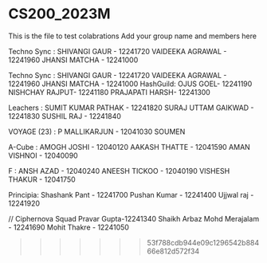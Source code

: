 # CS200_2023M

This is the file to test colabrations
Add your group name and members here


Techno Sync :       SHIVANGI GAUR - 12241720
                    VAIDEEKA AGRAWAL - 12241960
                    JHANSI MATCHA - 12241000
                    



Techno Sync : SHIVANGI GAUR - 12241720
              VAIDEEKA AGRAWAL - 12241960
              JHANSI MATCHA - 12241000
HashGuild: OJUS GOEL- 12241190
	   NISHCHAY RAJPUT- 12241180
           PRAJAPATI HARSH- 12241300

Leachers : SUMIT KUMAR PATHAK - 12241820
           SURAJ UTTAM GAIKWAD - 12241830
           SUSHIL RAJ - 12241840

VOYAGE (23) : P MALLIKARJUN - 12041030
         SOUMEN
                    
A-Cube :            AMOGH JOSHI - 12040120
 	                AAKASH THATTE - 12041590
 	                AMAN VISHNOI - 12040090

F : ANSH AZAD - 12040240
    ANEESH TICKOO - 12040190
    VISHESH THAKUR - 12041750



Principia:          Shashank Pant - 12241700
                     Pushan Kumar - 12241400
                     Ujjwal raj   - 12241920


































































































// Ciphernova Squad
           Pravar Gupta-12241340
          Shaikh Arbaz Mohd Merajalam - 12241690
          Mohit Thakre - 12241050
       
>>>>>>> 53f788cdb944e09c1296542b88466e812d572f34
